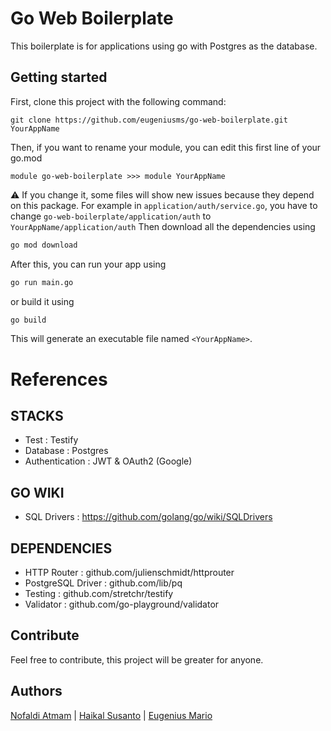# Go Web Boilerplate
This boilerplate is for applications using go with Postgres as the database.

## Getting started
First, clone this project with the following command:
```
git clone https://github.com/eugeniusms/go-web-boilerplate.git YourAppName
```
Then, if you want to rename your module, you can edit this first line of your go.mod  
```
module go-web-boilerplate >>> module YourAppName
``` 
⚠ If you change it, some files will show new issues because they depend on this package. For example in ```application/auth/service.go```, you have to change ```go-web-boilerplate/application/auth``` to ```YourAppName/application/auth```
Then download all the dependencies using
```bash
go mod download
```
After this, you can run your app using 
```bash
go run main.go
```
or build it using 
```bash
go build
```
This will generate an executable file named `<YourAppName>`.

# References
## STACKS
- Test : Testify
- Database : Postgres
- Authentication : JWT & OAuth2 (Google)
## GO WIKI
- SQL Drivers : https://github.com/golang/go/wiki/SQLDrivers

## DEPENDENCIES
- HTTP Router : github.com/julienschmidt/httprouter
- PostgreSQL Driver : github.com/lib/pq
- Testing : github.com/stretchr/testify
- Validator : github.com/go-playground/validator

## Contribute
Feel free to contribute, this project will be greater for anyone.

## Authors
[Nofaldi Atmam](https://github.com/nofamex) | [Haikal Susanto](https://github.com/haikalSusanto) | [Eugenius Mario](https://github.com/eugeniusms)
